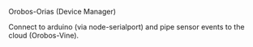 Orobos-Orias (Device Manager)

Connect to arduino (via node-serialport) and pipe sensor events to the cloud (Orobos-Vine).

